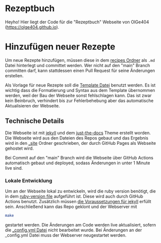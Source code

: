 # Rezeptbuch
Heyho! Hier liegt der Code für die "Rezeptbuch" Webseite von OlGe404 (https://olge404.github.io).

# Hinzufügen neuer Rezepte
Um neue Rezepte hinzufügen, müssen diese in dem [recipes Ordner](content/recipes) als ``.md`` Datei hinterlegt und committet werden. Wer nicht auf den "main" Branch committen darf, kann stattdessen einen Pull Request für seine Änderungen erstellen.

Als Vorlage für neue Rezepte soll die [Template Datei](content/recipes/_template.md?raw=1) benutzt werden. Es ist wichtig dass die Formatierung und Syntax aus dem Template übernommen werden, weil der Bau der Webseite sonst fehlschlagen kann. Das ist zwar kein Beinbruch, verhindert bis zur Fehlerbehebung aber das automatische Aktualisieren der Webseite.

## Technische Details
Die Webseite ist mit [jekyll](https://jekyllrb.com/) und dem [just-the-docs](https://github.com/just-the-docs/just-the-docs) Theme erstellt worden. Die Webseite wird aus den Dateien des Repos gebaut und das Ergebnis wird in den [_site](_site/) Ordner geschrieben, der durch GitHub Pages als Webseite gehostet wird.

Bei Commit auf den "main" Branch wird die Webseite über GitHub Actions automatisch gebaut und deployed, sodass Änderungen in unter 1 Minute live sind.

### Lokale Entwicklung
Um an der Webseite lokal zu entwickeln, wird die ruby version benötigt, die in dem [ruby-version file](.ruby-version) aufgeführt ist. Diese wird auch durch GitHub Actions benutzt. Zusätzlich müssen [die Voraussetzungen für jekyll](https://jekyllrb.com/docs/installation/) erfüllt sein.
Anschließend kann das Repo geklont und der Webserver mit 

```bash
make
```

gestartet werden. Die Änderungen am Code werden live aktualisiert, sofern die [_config.yml Datei](_config.yml) nicht bearbeitet wurde. Bei Änderungen an der _config.yml Datei muss der Webserver neugestartet werden.
